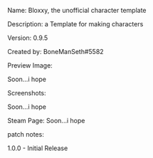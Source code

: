 Name: Bloxxy, the unofficial character template

Description: a Template for making characters

Version: 0.9.5

Created by: BoneManSeth#5582 

Preview Image:

Soon...i hope

Screenshots:

Soon...i hope

Steam Page:
Soon...i hope

patch notes:

1.0.0 - Initial Release